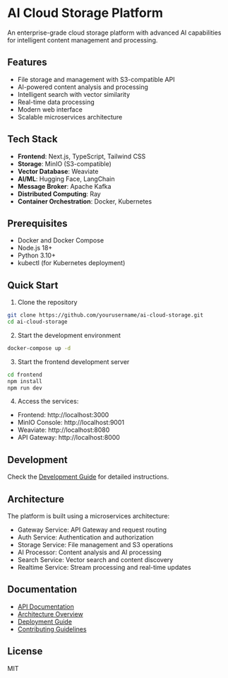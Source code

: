 # AI Cloud Storage Platform

An enterprise-grade cloud storage platform with advanced AI capabilities for intelligent content management and processing.

## Features

- File storage and management with S3-compatible API
- AI-powered content analysis and processing
- Intelligent search with vector similarity
- Real-time data processing
- Modern web interface
- Scalable microservices architecture

## Tech Stack

- **Frontend**: Next.js, TypeScript, Tailwind CSS
- **Storage**: MinIO (S3-compatible)
- **Vector Database**: Weaviate
- **AI/ML**: Hugging Face, LangChain
- **Message Broker**: Apache Kafka
- **Distributed Computing**: Ray
- **Container Orchestration**: Docker, Kubernetes

## Prerequisites

- Docker and Docker Compose
- Node.js 18+
- Python 3.10+
- kubectl (for Kubernetes deployment)

## Quick Start

1. Clone the repository
```bash
git clone https://github.com/yourusername/ai-cloud-storage.git
cd ai-cloud-storage
```

2. Start the development environment
```bash
docker-compose up -d
```

3. Start the frontend development server
```bash
cd frontend
npm install
npm run dev
```

4. Access the services:
- Frontend: http://localhost:3000
- MinIO Console: http://localhost:9001
- Weaviate: http://localhost:8080
- API Gateway: http://localhost:8000

## Development

Check the [Development Guide](docs/development.md) for detailed instructions.

## Architecture

The platform is built using a microservices architecture:

- Gateway Service: API Gateway and request routing
- Auth Service: Authentication and authorization
- Storage Service: File management and S3 operations
- AI Processor: Content analysis and AI processing
- Search Service: Vector search and content discovery
- Realtime Service: Stream processing and real-time updates

## Documentation

- [API Documentation](docs/api.md)
- [Architecture Overview](docs/architecture.md)
- [Deployment Guide](docs/deployment.md)
- [Contributing Guidelines](docs/contributing.md)

## License

MIT